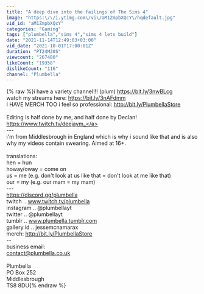 ```yaml
---
title: "A deep dive into the failings of The Sims 4"
image: "https:\/\/i.ytimg.com\/vi\/aM1ZmpbXQcY\/hqdefault.jpg"
vid_id: "aM1ZmpbXQcY"
categories: "Gaming"
tags: ["plumbella","sims 4","sims 4 lets build"]
date: "2021-11-14T12:49:03+03:00"
vid_date: "2021-10-01T17:00:01Z"
duration: "PT24M30S"
viewcount: "267480"
likeCount: "19358"
dislikeCount: "116"
channel: "Plumbella"
---
```

{% raw %}i have a variety channel!!! (plum) <a rel="nofollow" target="blank" href="https://bit.ly/3nwBLcg">https://bit.ly/3nwBLcg</a><br />watch my streams here: <a rel="nofollow" target="blank" href="https://bit.ly/3nAFdmm">https://bit.ly/3nAFdmm</a><br />I HAVE MERCH TOO i feel so professional: <a rel="nofollow" target="blank" href="http://bit.ly/PlumbellaStore">http://bit.ly/PlumbellaStore</a><br /><br />Editing is half done by me, and half done by Declan! <a rel="nofollow" target="blank" href="https://www.twitch.tv/deejaym_">https://www.twitch.tv/deejaym_</a><br />---<br />i'm from Middlesbrough in England which is why i sound like that and is also why my videos contain swearing. Aimed at 16+. <br /><br />translations:<br />hen = hun<br />howay/oway = come on<br />us = me (e.g. don't look at us like that = don't look at me like that)<br />our = my (e.g. our mam = my mam)<br />---<br /><a rel="nofollow" target="blank" href="https://discord.gg/plumbella">https://discord.gg/plumbella</a><br />twitch .. www.twitch.tv/plumbella <br />instagram .. @plumbellayt<br />twitter .. @plumbellayt<br />tumblr .. www.plumbella.tumblr.com<br />gallery id .. jessemcnamarax<br />merch: <a rel="nofollow" target="blank" href="http://bit.ly/PlumbellaStore">http://bit.ly/PlumbellaStore</a><br />--<br />business email:<br />contact@plumbella.co.uk<br /><br />Plumbella<br />PO Box 252<br />Middlesbrough<br />TS8 8DU{% endraw %}

